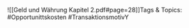 
![[Geld und Währung Kapitel 2.pdf#page=28]]Tags & Topics:
   #Opportunittskosten
   #TransaktionsmotivY